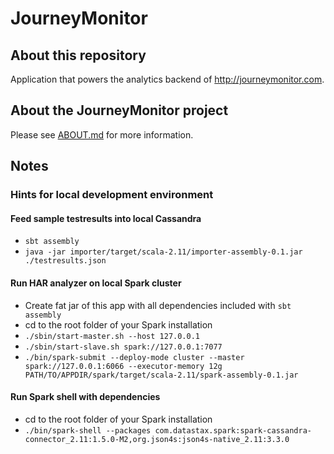 # JourneyMonitor

## About this repository

Application that powers the analytics backend of http://journeymonitor.com.


## About the JourneyMonitor project

Please see [ABOUT.md](https://github.com/journeymonitor/infra/blob/master/ABOUT.md) for more information.


## Notes

### Hints for local development environment

#### Feed sample testresults into local Cassandra

- `sbt assembly`
- `java -jar importer/target/scala-2.11/importer-assembly-0.1.jar ./testresults.json`


#### Run HAR analyzer on local Spark cluster

- Create fat jar of this app with all dependencies included with `sbt assembly`
- cd to the root folder of your Spark installation
- `./sbin/start-master.sh --host 127.0.0.1`
- `./sbin/start-slave.sh spark://127.0.0.1:7077`
- `./bin/spark-submit --deploy-mode cluster --master spark://127.0.0.1:6066 --executor-memory 12g PATH/TO/APPDIR/spark/target/scala-2.11/spark-assembly-0.1.jar`


#### Run Spark shell with dependencies

- cd to the root folder of your Spark installation
- `./bin/spark-shell --packages com.datastax.spark:spark-cassandra-connector_2.11:1.5.0-M2,org.json4s:json4s-native_2.11:3.3.0`
